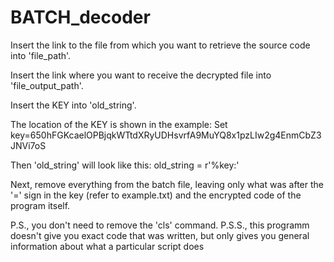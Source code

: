 # BATCH_decoder

Insert the link to the file from which you want to retrieve the source code into 'file_path'.

Insert the link where you want to receive the decrypted file into 'file_output_path'.

Insert the KEY into 'old_string'.

The location of the KEY is shown in the example:
Set key=650hFGKcaelOPBjqkWTtdXRyUDHsvrfA9MuYQ8x1pzLIw2g4EnmCbZ3JNVi7oS

Then 'old_string' will look like this:
old_string = r'%key:'

Next, remove everything from the batch file, leaving only what was after the '=' sign in the key (refer to example.txt) and the encrypted code of the program itself.

P.S., you don't need to remove the 'cls' command.
P.S.S., this programm doesn't give you exact code that was written, but only gives you general information about what a particular script does
